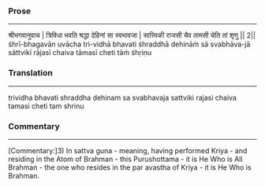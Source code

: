 ### Prose 
 --- 
श्रीभगवानुवाच |
त्रिविधा भवति श्रद्धा देहिनां सा स्वभावजा |
सात्त्विकी राजसी चैव तामसी चेति तां शृणु || 2||
śhrī-bhagavān uvācha
tri-vidhā bhavati śhraddhā dehināṁ sā svabhāva-jā
sāttvikī rājasī chaiva tāmasī cheti tāṁ śhṛiṇu

### Translation 
 --- 
trividha bhavati shraddha dehinam sa svabhavaja sattviki rajasi chaiva tamasi cheti tam shrinu

### Commentary 
 --- 
[Commentary:]3) In sattva guna - meaning, having performed Kriya - and residing in the Atom of Brahman - this Purushottama - it is He Who is All Brahman - the one who resides in the par avastha of Kriya - it is He Who is Brahman.